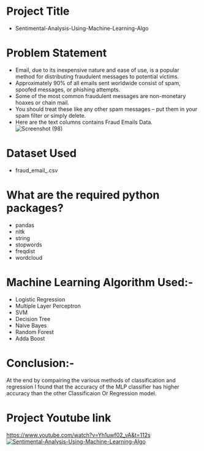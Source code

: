 # Project Title
- Sentimental-Analysis-Using-Machine-Learning-Algo
# Problem Statement
- Email, due to its inexpensive nature and ease of use, is a popular method for distributing fraudulent messages to potential victims.
- Approximately 90% of all emails sent worldwide consist of spam, spoofed messages, or phishing attempts.
- Some of the most common fraudulent messages are non-monetary hoaxes or chain mail. 
- You should treat these like any other spam messages – put them in your spam filter or simply delete.
- Here are the text columns contains Fraud Emails Data.  
![Screenshot (98)](https://user-images.githubusercontent.com/101711691/194846386-21f207e5-8435-469d-a76d-2ae26c81d045.png)
# Dataset Used
- fraud_email_.csv
# What are the required python packages?
- pandas
- nltk
- string
- stopwords
- freqdist
- wordcloud
# Machine Learning Algorithm Used:-
- Logistic Regression
- Multiple Layer Perceptron
- SVM
- Decision Tree
- Naive Bayes
- Random Forest
- Adda Boost
# Conclusion:-
At the end by compairing the various methods of classification and regression I found that the accuracy of the MLP classifier has higher accuracy than the other Classificaion Or Regression model.
# Project Youtube link 
https://www.youtube.com/watch?v=Yh1uwf02_vA&t=112s
[![Sentimental-Analysis-Using-Machine-Learning-Algo](https://img.youtube.com/vi/Yh1uwf02_vA&t=112s/0.jpg)](https://www.youtube.com/watch?v=Yh1uwf02_vA&t=112s)
